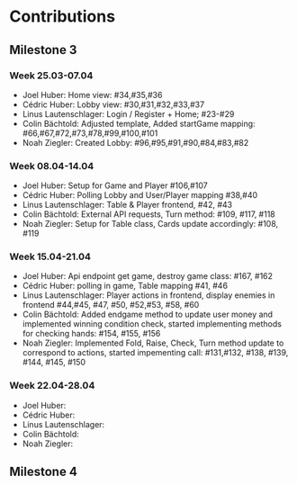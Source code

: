 # Contributions
## Milestone 3
### Week 25.03-07.04
- Joel Huber: Home view: #34,#35,#36
- Cédric Huber: Lobby view: #30,#31,#32,#33,#37
- Linus Lautenschlager: Login / Register + Home; #23-#29
- Colin Bächtold: Adjusted template, Added startGame mapping: #66,#67,#72,#73,#78,#99,#100,#101
- Noah Ziegler: Created Lobby: #96,#95,#91,#90,#84,#83,#82
### Week 08.04-14.04
- Joel Huber: Setup for Game and Player #106,#107
- Cédric Huber: Polling Lobby and User/Player mapping #38,#40
- Linus Lautenschlager: Table & Player frontend, #42, #43
- Colin Bächtold: External API requests, Turn method: #109, #117, #118
- Noah Ziegler: Setup for Table class, Cards update accordingly: #108, #119
### Week 15.04-21.04
- Joel Huber: Api endpoint get game, destroy game class: #167, #162
- Cédric Huber: polling in game, Table mapping #41, #46
- Linus Lautenschlager: Player actions in frontend, display enemies in frontend #44,#45, #47, #50, #52,#53, #58, #60
- Colin Bächtold: Added endgame method to update user money and implemented winning condition check, started implementing methods for checking hands: #154, #155, #156 
- Noah Ziegler: Implemented Fold, Raise, Check, Turn method update to correspond to actions, started impementing call: #131,#132, #138, #139, #144, #145, #150 
### Week 22.04-28.04
- Joel Huber:
- Cédric Huber:
- Linus Lautenschlager:
- Colin Bächtold:
- Noah Ziegler:

## Milestone 4
